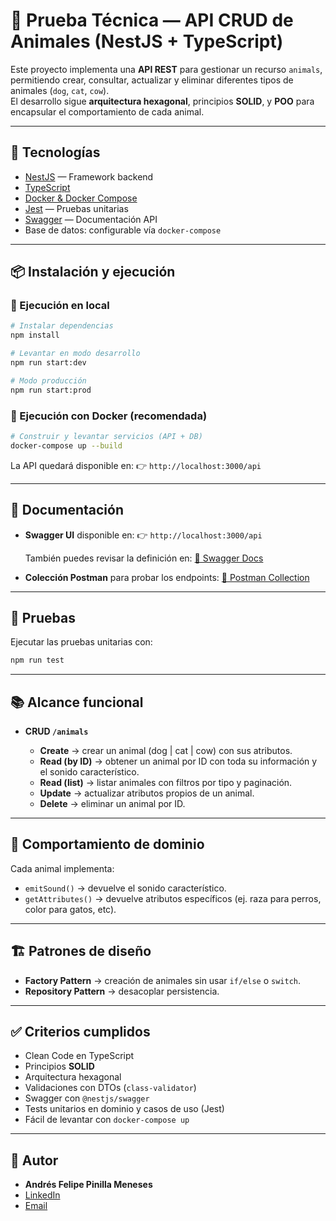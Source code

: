 
# 🐾 Prueba Técnica — API CRUD de Animales (NestJS + TypeScript)

Este proyecto implementa una **API REST** para gestionar un recurso `animals`, permitiendo crear, consultar, actualizar y eliminar diferentes tipos de animales (`dog`, `cat`, `cow`).  
El desarrollo sigue **arquitectura hexagonal**, principios **SOLID**, y **POO** para encapsular el comportamiento de cada animal.

---

## 🚀 Tecnologías
- [NestJS](https://nestjs.com/) — Framework backend
- [TypeScript](https://www.typescriptlang.org/)
- [Docker & Docker Compose](https://www.docker.com/)
- [Jest](https://jestjs.io/) — Pruebas unitarias
- [Swagger](https://swagger.io/) — Documentación API
- Base de datos: configurable vía `docker-compose`

---

## 📦 Instalación y ejecución

### 🔹 Ejecución en **local**
```bash
# Instalar dependencias
npm install

# Levantar en modo desarrollo
npm run start:dev

# Modo producción
npm run start:prod
````

### 🔹 Ejecución con **Docker** (recomendada)

```bash
# Construir y levantar servicios (API + DB)
docker-compose up --build
```

La API quedará disponible en:
👉 `http://localhost:3000/api`

---

## 📖 Documentación

* **Swagger UI** disponible en:
  👉 `http://localhost:3000/api`

  También puedes revisar la definición en:
  [📄 Swagger Docs](https://github.com/andresfelipe3112/prueba_Andres_Felipe_Pinilla_Meneses/tree/main/documents/swagger)

* **Colección Postman** para probar los endpoints:
  [📄 Postman Collection](https://github.com/andresfelipe3112/prueba_Andres_Felipe_Pinilla_Meneses/tree/main/documents/posmant)

---

## 🧪 Pruebas

Ejecutar las pruebas unitarias con:

```bash
npm run test
```

---

## 📚 Alcance funcional

* **CRUD `/animals`**

  * **Create** → crear un animal (dog | cat | cow) con sus atributos.
  * **Read (by ID)** → obtener un animal por ID con toda su información y el sonido característico.
  * **Read (list)** → listar animales con filtros por tipo y paginación.
  * **Update** → actualizar atributos propios de un animal.
  * **Delete** → eliminar un animal por ID.

---

## 🧩 Comportamiento de dominio

Cada animal implementa:

* `emitSound()` → devuelve el sonido característico.
* `getAttributes()` → devuelve atributos específicos (ej. raza para perros, color para gatos, etc).

---

## 🏗️ Patrones de diseño

* **Factory Pattern** → creación de animales sin usar `if/else` o `switch`.
* **Repository Pattern** → desacoplar persistencia.

---

## ✅ Criterios cumplidos

* Clean Code en TypeScript
* Principios **SOLID**
* Arquitectura hexagonal
* Validaciones con DTOs (`class-validator`)
* Swagger con `@nestjs/swagger`
* Tests unitarios en dominio y casos de uso (Jest)
* Fácil de levantar con `docker-compose up`

---

## 👤 Autor

* **Andrés Felipe Pinilla Meneses**
* [LinkedIn](https://www.linkedin.com/in/andresfelipepinilla/)
* [Email](mailto:andresfelipe3112@gmail.com)

